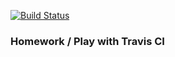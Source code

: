 [![Build Status](https://travis-ci.org/Aspekt112/play-with-travis.svg?branch=master)](https://travis-ci.org/Aspekt112/play-with-travis)
### Homework / Play with Travis CI

